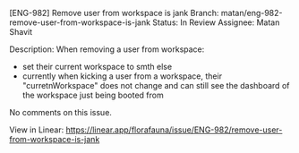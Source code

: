 
[ENG-982] Remove user from workspace is jank
Branch: matan/eng-982-remove-user-from-workspace-is-jank
Status: In Review
Assignee: Matan Shavit

Description:
When removing a user from workspace:

* set their current workspace to smth else 
* currently when kicking a user from a workspace, their "curretnWorkspace" does not change and can still see the dashboard of the workspace just being booted from

No comments on this issue.

View in Linear: https://linear.app/florafauna/issue/ENG-982/remove-user-from-workspace-is-jank
